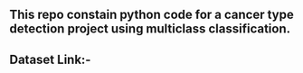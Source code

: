 ## This repo constain python code for a cancer type detection project using multiclass classification.

## Dataset Link:- 
